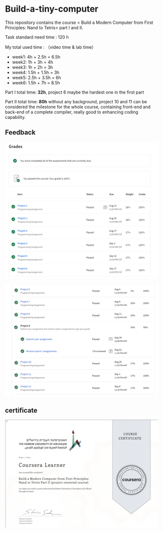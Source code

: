 # Build-a-tiny-computer

This repository contains the course &lt; Build a Modern Computer from First Principles: Nand to Tetris> part I and II.

Task standard need time : 120 h

My total used time : （video time & lab time）

- week1: 4h + 2.5h = 6.5h
- week2: 1h + 3h  = 4h
- week3: 1h + 2h = 3h
- week4: 1.5h + 1.5h = 3h
- week5: 2.5h + 3.5h = 6h
- week6: 1.5h + 7h = 8.5h

Part I total time: **32h**, project 6 maybe the hardest one in the first part

Part II total time: **80h** without any background, project 10 and 11 can be considered the milestone for the whole course, containing front-end and back-end of a complete compiler, really good to enhancing coding capability.

## Feedback

![part1 grade](imgs/part1.png)

![part2 grade](imgs/part2.jpg)

## certificate

![course certificate](imgs/certificate.jpg)
